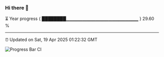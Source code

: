 ### Hi there 👋

⏳ Year progress { ████████▁▁▁▁▁▁▁▁▁▁▁▁▁▁▁▁▁▁▁▁▁▁ } 29.60 %

---

⏰ Updated on Sat, 19 Apr 2025 01:22:32 GMT

![Progress Bar CI](https://github.com/liununu/liununu/workflows/Progress%20Bar%20CI/badge.svg)
